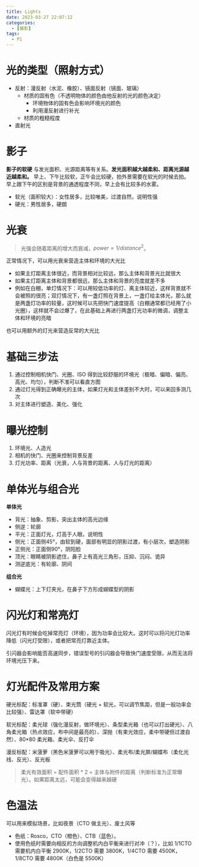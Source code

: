 ```yaml
---
title: Lights
date: 2023-03-27 22:07:12
categories:
  - [摄影]
tags:
  - P1
---
```


# 光的类型（照射方式）

- 反射：漫反射（水泥、橡胶）、镜面反射（镜面、玻璃）
  - 材质的固有色（不透明物体的颜色由他反射的光的颜色决定）
    - 环境物体的固有色会影响环境光的颜色
    - 利用漫反射进行补光
  - 材质的粗糙程度
- 直射光

# 影子

**影子的软硬** 与发光面积、光源距离等有关系。**发光面积越大越柔和、距离光源越近越柔和。** 早上、下午比较软，正午会比较硬，拍外景需要在软光的时候去拍。早上跟下午的区别是背景的通透程度不同，早上会有比较多的水雾。

- 软光（面积较大）：女性居多，比较唯美，过渡自然，说明性强
- 硬光：男性居多，硬朗

# 光衰

> 光强会随着距离的增大而衰减，$power ∝ 1 / distance^2$。

正常情况下，可以用光衰来营造主体和环境的大光比
- 如果主灯距离主体很近，而背景相对比较远，那么主体和背景光比就很大
- 如果主灯距离主体和背景都很远，那么主体和背景的亮度就差不多
- 例如在白棚，单灯情况下：可以用较低功率的灯、离主体较近，这样背景就不会被照的很亮；双灯情况下，有一盏灯照在背景上，一盏灯给主体光，那么就是两盏灯功率的较量，这时候可以先把快门速度提高（白棚通常都已经用了小光圈），这样就不会过爆了，在此基础上再进行两盏灯光功率的微调，调整主体和环境的亮暗

也可以用额外的灯光来营造反常的大光比

# 基础三步法

1. 通过控制相机快门、光圈、ISO 得到比较舒服的环境光（极暗、偏暗、偏亮、高光、均匀），判断不准可以看直方图
2. 通过灯光得到正确曝光的主体，如果灯光和主体差别不大时，可以来回多测几次
3. 对主体进行塑造、美化、强化

# 曝光控制

1. 环境光、人造光
2. 相机的快门、光圈来控制背景反差
3. 灯光功率、距离（光衰，人与背景的距离、人与灯光的距离）

# 单体光与组合光

**单体光**

- 背光：抽象、剪影，突出主体的高光边缘
- 侧逆：轮廓
- 平光：正面灯光，灯高于人眼，说明性
- 侧光：正面侧45°，由软到硬，面部有明显的阴影过渡，有小层次，塑造阴影
- 正侧光：正面侧90°，阴阳脸
- 顶光：眼睛被阴影遮住，鼻子上有高光三角形，压抑、沉闷、诡异
- 测逆底光：有轮廓、阴间

**组合光**

- 蝴蝶光：上下灯夹光，在鼻子下方形成蝴蝶型的阴影

# 闪光灯和常亮灯

闪光灯有时候会吃掉常亮灯（环境），因为功率会比较大。这时可以将闪光灯功率降低（闪光灯受限），或者把常亮灯靠近主体。

引闪器会影响能否高速同步，错误型号的引闪器会导致快门速度受限，从而无法将环境光压下来。

# 灯光配件及常用方案

硬光标配：标准罩（硬）、束光筒（硬光 + 软光，可以调节焦距，但是一般功率会比较强）、雷达罩（软中带硬）

软光标配：柔光球（强化漫反射，做环境光）、条型柔光箱（也可以打出硬光）、八角柔光箱（热点效应，布中间是最亮的）、深抛（有束光效应，柔中带硬但过渡自然）、80*80 柔光箱、柔光伞、反打伞

漫反标配：米菠萝（黑色米菠萝可以用于吸光）、柔光布/柔光屏/蝴蝶布（柔化光线、反光）、反光板

> 柔光有效面积 = 配件面积 * 2 = 主体与附件的距离（判断标准为正常曝光）。如果距离太远，可能会变得越来越硬

# 色温法

可以用来模拟场景，比如夜景（CTO 做主光）、废土风等

- 色纸：Rosco，CTO（橙色）、CTB（蓝色）。
- 使用色纸时需要向相反的方向调整机内白平衡来进行对冲（？），比如 1/1CTO 需要机内白平衡 2900K，1/2CTO 需要 3800K，1/4CTO 需要 4500K，1/8CTO 需要 4800K（白色是 5500K）
